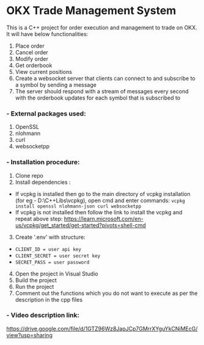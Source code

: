 
# OKX Trade Management System

This is a C++ project for order execution and management to trade on OKX. It will have below functionalities:

1. Place order
2. Cancel order
3. Modify order
4. Get orderbook
5. View current positions
6. Create a websocket server that clients can connect to and subscribe to a symbol by sending a message
7. The server should respond with a stream of messages every second with the orderbook updates for each symbol that is subscribed to


### - External packages used:
1. OpenSSL
2. nlohmann
3. curl
4. websocketpp

### - Installation procedure:
1. Clone repo 
2. Install dependencies :
- If vcpkg is installed then go to the main directory of vcpkg installation (for eg - D:\C++Libs\vcpkg), open cmd and enter commands: `vcpkg install openssl nlohmann-json curl websocketpp`
- If vcpkg is not installed then follow the link to install the vcpkg and repeat above step: https://learn.microsoft.com/en-us/vcpkg/get_started/get-started?pivots=shell-cmd
3. Create '.env' with structure:
- `CLIENT_ID = user api key`
- `CLIENT_SECRET = user secret key`
- `SECRET_PASS = user password`
4. Open the project in Visual Studio
5. Build the project
6. Run the project
7. Comment out the functions which you do not want to execute as per the description in the cpp files

### - Video description link:
https://drive.google.com/file/d/1GTZ96Wz8JapJCp7GMrrXYguYkCNjMEcG/view?usp=sharing
